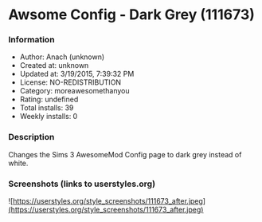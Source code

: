 # Awsome Config - Dark Grey (111673)

### Information
- Author: Anach (unknown)
- Created at: unknown
- Updated at: 3/19/2015, 7:39:32 PM
- License: NO-REDISTRIBUTION
- Category: moreawesomethanyou
- Rating: undefined
- Total installs: 39
- Weekly installs: 0


### Description
Changes the Sims 3 AwesomeMod Config page to dark grey instead of white.


### Screenshots (links to userstyles.org)
![https://userstyles.org/style_screenshots/111673_after.jpeg](https://userstyles.org/style_screenshots/111673_after.jpeg)


